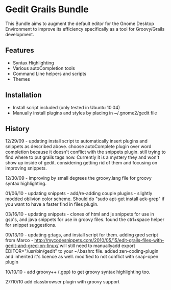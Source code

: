 Gedit Grails Bundle 
====================

This Bundle aims to augment the default editor for the Gnome Desktop Environment
to improve its efficiency specifically as a tool for Groovy/Grails development.

Features
--------

- Syntax Highlighting
- Various autoCompletion tools
- Command Line helpers and scripts
- Themes

Installation
------------

- Install script included (only tested in Ubuntu 10.04)
- Manually install plugins and styles by placing in ~/.gnome2/gedit file 

History
-------

12/29/09 - 
  updating install script to automatically insert plugins and snippets as 
  described above. choose autoComplete plugin over word completion because it 
  doesn't conflict with the snippets plugin. still trying to find where to put 
  grails tags now. Currently it is a mystery they and won't show up inside of 
  gedit. considering getting rid of them and focusing on improving snippets.

12/30/09 - 
  improving by small degrees the groovy.lang file for groovy syntax highlighting.

01/06/10 - 
  updating snippets - add/re-adding couple plugins - slightly modded oblivion 
  color scheme. Should do "sudo apt-get install ack-grep" if you want to have a 
  faster find in files plugin.

03/16/10 - 
  updating snippets - clones of html and js snippets for use in gsp's, and java 
  snippets for use in groovy files. found the ctrl+space helper for snippet 
  suggestions.
  
09/13/10 - 
  updating g:tags, and install script for them. adding gred script from Marco - 
  http://mycodesnippets.com/2010/05/15/edit-grails-files-with-gedit-and-gred-on-linux/
  will still need to manuallyadd export EDITOR="/usr/bin/gedit" to your ~/.bashrc 
  file. 
  added zen-coding-plugin and inherited it's licence as well. modified to not
  conflict with snap-open plugin 
  
10/10/10 - 
  add groovy++ (.gpp) to get groovy syntax highlighting too.

27/10/10
  add classbrowser plugin with groovy support
